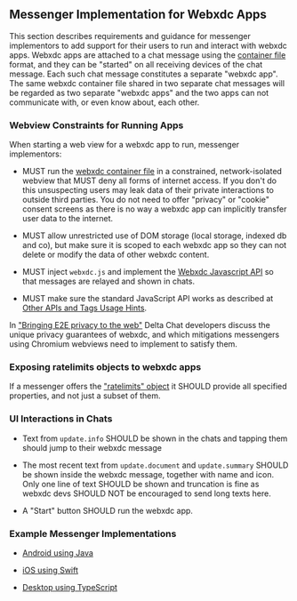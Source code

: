 ## Messenger Implementation for Webxdc Apps

This section describes requirements and guidance for messenger implementors 
to add support for their users to run and interact with webxdc apps.
Webxdc apps are attached to a chat message using the [container file](./format.md) format,
and they can be "started" on all receiving devices of the chat message. 
Each such chat message constitutes a separate "webxdc app".
The same webxdc container file shared in two separate chat messages 
will be regarded as two separate "webxdc apps" 
and the two apps can not communicate with, or even know about, each other. 

### Webview Constraints for Running Apps

When starting a web view for a webxdc app to run, messenger implementors:

- MUST run the [webxdc container file](./format.md) in a constrained, 
  network-isolated webview that 
  MUST deny all forms of internet access. 
  If you don't do this
  unsuspecting users may leak data of their private interactions to outside third parties.
  You do not need to offer "privacy" or "cookie" consent screens as
  there is no way a webxdc app can implicitly transfer user data to the internet.

- MUST allow unrestricted use of DOM storage (local storage, indexed db and co),
  but make sure it is scoped to each webxdc app so they can not delete or modify
  the data of other webxdc content.

- MUST inject `webxdc.js` and implement the
  [Webxdc Javascript API](api.md) so that messages are relayed and shown in chats.

- MUST make sure the standard JavaScript API works as described at
  [Other APIs and Tags Usage Hints](../faq/compat.md#other-apis-and-tags-usage-hints).

In ["Bringing E2E privacy to the web"](https://delta.chat/en/2023-05-22-webxdc-security) 
Delta Chat developers discuss the unique privacy guarantees of webxdc,
and which mitigations messengers using Chromium webviews need to implement to satisfy them. 

### Exposing ratelimits objects to webxdc apps 

If a messenger offers the ["ratelimits" object](ratelimits.md)
it SHOULD provide all specified properties, and not just a subset of them. 

### UI Interactions in Chats

- Text from `update.info` SHOULD be shown in the chats
  and tapping them should jump to their webxdc message

- The most recent text from `update.document` and `update.summary` SHOULD be shown inside the webxdc message,
  together with name and icon.
  Only one line of text SHOULD be shown and truncation is fine
  as webxdc devs SHOULD NOT be encouraged to send long texts here.

- A "Start" button SHOULD run the webxdc app.

### Example Messenger Implementations

- [Android using Java](https://github.com/deltachat/deltachat-android/blob/master/src/org/thoughtcrime/securesms/WebxdcActivity.java)

- [iOS using Swift](https://github.com/deltachat/deltachat-ios/blob/master/deltachat-ios/Controller/WebxdcViewController.swift)

- [Desktop using TypeScript](https://github.com/deltachat/deltachat-desktop/blob/786b7514d69ffb723bbe6e706494852a2641bfcd/src/main/deltachat/webxdc.ts)

